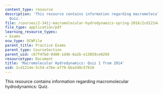 ```yaml
---
content_type: resource
description: 'This resource contains information regarding macromolecular hydrodynamics:
  Quiz.'
file: /courses/2-341j-macromolecular-hydrodynamics-spring-2016/2cd1214e5c54e76eaf79bba3d8c57910_MIT2_341JS16_2014Quiz1.pdf
file_type: application/pdf
learning_resource_types:
- Exams
ocw_type: OCWFile
parent_title: Practice Exams
parent_type: CourseSection
parent_uid: c67f4fbd-9d80-1d4b-6a2b-e13859ce029d
resourcetype: Document
title: 'Macromolecular Hydrodynamics: Quiz 1 from 2014'
uid: 2cd1214e-5c54-e76e-af79-bba3d8c57910
---
```

This resource contains information regarding macromolecular hydrodynamics: Quiz.

